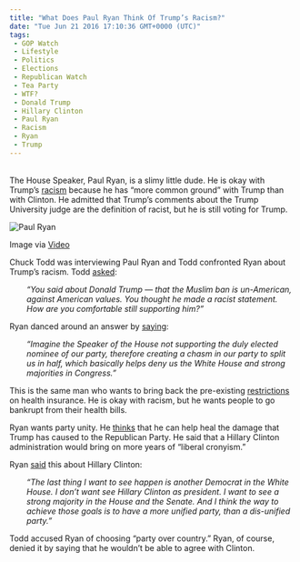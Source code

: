 ```yaml
---
title: "What Does Paul Ryan Think Of Trump’s Racism?"
date: "Tue Jun 21 2016 17:10:36 GMT+0000 (UTC)"
tags: 
 - GOP Watch
 - Lifestyle
 - Politics
 - Elections
 - Republican Watch
 - Tea Party
 - WTF?
 - Donald Trump
 - Hillary Clinton
 - Paul Ryan
 - Racism
 - Ryan
 - Trump
---
```

<p><!--OffDef--></p><p><!--Ads1--><br>
The House Speaker, Paul Ryan, is a slimy little dude. He is okay with Trump&#x2019;s <a href="http://www.liberalamerica.org/2016/06/08/lyin-ryan-lets-unite-behind-trump-despite-racist-comment/" target="_blank">racism</a> because he has &#x201C;more common ground&#x201D; with Trump than with Clinton. He admitted that Trump&#x2019;s comments about&#xA0;the Trump University judge are the definition of racist, but he is still voting for Trump.</p><div id="attachment_138373" style="width: 650px" class="wp-caption aligncenter"><img class="wp-image-138373 size-full" src="//i0.wp.com/cdn.liberalamerica.org/wp-content/uploads/2016/06/paul_ryan-e1466528536806.png?resize=640%2C358" alt="Paul Ryan" data-recalc-dims="1">
<p class="wp-caption-text">Image via <a href="https://www.youtube.com/watch?v=zVEiq7Oe0Lo" onclick="__gaTracker(&apos;send&apos;, &apos;event&apos;, &apos;outbound-article&apos;, &apos;https://www.youtube.com/watch?v=zVEiq7Oe0Lo&apos;, &apos;Video&apos;);">Video</a></p>
</div><p>Chuck Todd was interviewing Paul Ryan and Todd confronted Ryan about Trump&#x2019;s racism. Todd <a href="http://www.aol.com/article/2016/06/19/chuck-todd-confronts-paul-ryan-over-donald-trump-how-are-you-c/21398093/" onclick="__gaTracker(&apos;send&apos;, &apos;event&apos;, &apos;outbound-article&apos;, &apos;http://www.aol.com/article/2016/06/19/chuck-todd-confronts-paul-ryan-over-donald-trump-how-are-you-c/21398093/&apos;, &apos;asked&apos;);" target="_blank">asked</a>:</p><p style="padding-left: 30px;"><em>&#x201C;You said about Donald Trump &#x2014; that the Muslim ban is un-American, against American values. You thought he made a racist statement. How are you comfortable still supporting him?&#x201D;</em></p><p>Ryan danced around an answer by <a href="http://www.aol.com/article/2016/06/19/chuck-todd-confronts-paul-ryan-over-donald-trump-how-are-you-c/21398093/" onclick="__gaTracker(&apos;send&apos;, &apos;event&apos;, &apos;outbound-article&apos;, &apos;http://www.aol.com/article/2016/06/19/chuck-todd-confronts-paul-ryan-over-donald-trump-how-are-you-c/21398093/&apos;, &apos;saying&apos;);" target="_blank">saying</a>:</p><p style="padding-left: 30px;"><em>&#x201C;Imagine the Speaker of the House not supporting the duly elected nominee of our party, therefore creating a chasm in our party to split us in half, which basically helps deny us the White House and strong majorities in Congress.&#x201D;</em></p><p>This is the same man who wants to bring back the pre-existing <a href="http://www.liberalamerica.org/2016/04/28/paul-ryan-doesnt-care-about-human-life/" target="_blank">restrictions</a> on health insurance. He is okay with racism, but he wants people to go bankrupt from their health bills.</p><p><!--Ads2--></p><p>Ryan wants party unity. He <a href="http://www.liberalamerica.org/2016/06/02/breaking-paul-ryan-will-vote-for-donald-trump-video/" target="_blank">thinks</a> that he can help heal the damage that Trump has caused to the Republican Party. He said that a Hillary Clinton administration would bring on more years of &#x201C;liberal cronyism.&#x201D;</p><p>Ryan <a href="http://www.aol.com/article/2016/06/19/chuck-todd-confronts-paul-ryan-over-donald-trump-how-are-you-c/21398093/" onclick="__gaTracker(&apos;send&apos;, &apos;event&apos;, &apos;outbound-article&apos;, &apos;http://www.aol.com/article/2016/06/19/chuck-todd-confronts-paul-ryan-over-donald-trump-how-are-you-c/21398093/&apos;, &apos;said&apos;);" target="_blank">said</a> this about Hillary Clinton:</p><p style="padding-left: 30px;"><em>&#x201C;The last thing I want to see happen is another Democrat in the White House. I don&#x2019;t want see Hillary Clinton as president. I want to see a strong majority in the House and the Senate. And I think the way to achieve those goals is to have a more unified party, than a dis-unified party.&#x201D;</em></p><p>Todd accused Ryan of choosing &#x201C;party over country.&#x201D; Ryan, of course, denied it by saying that he wouldn&#x2019;t be able to agree with Clinton.</p>